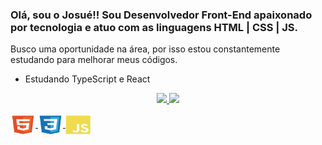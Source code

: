 ### Olá, sou o Josué!! Sou Desenvolvedor Front-End apaixonado por tecnologia e atuo com as linguagens HTML | CSS | JS.
Busco uma oportunidade na área, por isso estou constantemente estudando para melhorar meus códigos.

- Estudando TypeScript e React

<div align="center">
  <a href="https://github.com/josueleitejj">
  <img height="180em" src="https://github-readme-stats.vercel.app/api?username=josueleitejj&show_icons=true&theme=dark&include_all_commits=true&count_private=true"/>
  <img height="180em" src="https://github-readme-stats.vercel.app/api/top-langs/?username=josueleitejj&layout=compact&langs_count=7&theme=dark"/>
</div>

<div style="display: inline_block"><br>
  <img align="center" alt="Josue-HTML" height="30" width="40" src="https://raw.githubusercontent.com/devicons/devicon/master/icons/html5/html5-original.svg"> 
  <img align="center" alt="Josue-CSS" height="30" width="40" src="https://raw.githubusercontent.com/devicons/devicon/master/icons/css3/css3-original.svg">
  <img align="center" alt="Josue-Js" height="30" width="40" src="https://raw.githubusercontent.com/devicons/devicon/master/icons/javascript/javascript-plain.svg">
</div>
